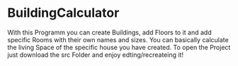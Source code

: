 # BuildingCalculator
With this Programm you can create Buildings, add Floors to it and add specific Rooms with their own names and sizes. You can basically calculate the living Space of the specific house you have created. 
To open the Project just download the src Folder and enjoy edting/recreateing it!
